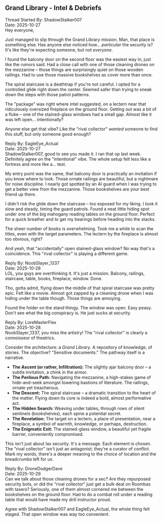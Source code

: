 ## **Grand Library \- Intel & Debriefs**

Thread Started By: ShadowStalker007  
Date: 2025-10-27  
Hey everyone,

Just managed to slip through the Grand Library mission. Man, that place is something else. Has anyone else noticed how... *particular* the security is? It's like they're expecting someone, but not *everyone*.

I found the balcony door on the second floor was the easiest way in, just like the rumors said. Had a close call with one of those cleaning drones on the mezzanine – those things are surprisingly quiet on those wooden railings. Had to use those massive bookshelves as cover more than once.

The spiral staircase is a deathtrap if you're not careful. I opted for a controlled glide right down the center. Seemed safer than trying to sneak down the steps with those patrol patterns.

The "package" was right where intel suggested, on a lectern near that ridiculously oversized fireplace on the ground floor. Getting out was a bit of a fluke – one of the stained-glass windows had a small gap. Almost like it was left open... intentionally?

Anyone else get that vibe? Like the "rival collector" *wanted* someone to find this stuff, but only someone good enough?

Reply By: EagleEye\_Actual  
Date: 2025-10-27  
ShadowStalker007, good to see you made it. I ran that op last week. Definitely agree on the "intentional" vibe. The whole setup felt less like a fortress and more like a... test.

My entry point was the same, that balcony door is practically an invitation if you know where to look. Those ornate railings are beautiful, but a nightmare for noise discipline. I nearly got spotted by an AI guard when I was trying to get a better view from the mezzanine. Those bookshelves are your best friend up there.

I didn't risk the glide down the staircase – too exposed for my liking. I took it slow and steady, timing the guard patrols. Found a neat little hiding spot under one of the big mahogany reading tables on the ground floor. Perfect for a quick breather and to get my bearings before heading into the stacks.

The sheer number of books is overwhelming. Took me a while to scan the titles, even with the target parameters. The lectern by the fireplace is almost too obvious, right?

And yeah, that "accidentally" open stained-glass window? No way that's a coincidence. This "rival collector" is playing a different game.

Reply By: NoobSlayer\_1337  
Date: 2025-10-28  
LOL, you guys are overthinking it. It's just a mission. Balcony, railings, staircase, table, books, fireplace, window. Done.

Tho, gotta admit, flying down the middle of that spiral staircase was pretty epic. Felt like a movie. Almost got zapped by a cleaning drone when I was hiding under the table though. Those things are annoying.

Found the folder on the stand thingy. The window was open. Easy peasy. Don't see what the big conspiracy is. He just sucks at security.

Reply By: LoreMasterFlex  
Date: 2025-10-28  
NoobSlayer\_1337, you miss the artistry\! The "rival collector" is clearly a connoisseur of theatrics.

Consider the architecture: a *Grand Library*. A repository of knowledge, of stories. The objective? "Sensitive documents." The pathway itself is a narrative.

* **The Ascent (or rather, Infiltration):** The slightly ajar balcony door – a subtle invitation, a chink in the armor.  
* **The Perilous Path:** Navigating the mezzanine, a high-stakes game of hide-and-seek amongst towering bastions of literature. The railings, ornate yet treacherous.  
* **The Descent:** The spiral staircase – a dramatic transition to the heart of the matter. Flying down its core is indeed a bold, almost performative act.  
* **The Hidden Search:** Weaving under tables, through rows of silent sentinels (bookshelves), each spine a potential secret.  
* **The Revelation:** The target on a lectern, a place of presentation, near a fireplace, a symbol of warmth, knowledge, or perhaps, destruction.  
* **The Enigmatic Exit:** The stained-glass window, a beautiful yet fragile barrier, conveniently compromised.

This isn't just about lax security. It's a message. Each element is chosen. The "rival collector" isn't just an antagonist; they're a curator of conflict. Mark my words, there's a deeper meaning to the choice of location and the breadcrumbs left for us.

Reply By: DroneDodgerDave  
Date: 2025-10-29  
Can we talk about those cleaning drones for a sec? Are they repurposed security bots, or did the "rival collector" just get a bulk deal on Roombas with tasers? Seriously, one of them almost cornered me between the bookshelves on the ground floor. Had to do a combat roll under a reading table that would have made my drill instructor proud.

Agree with ShadowStalker007 and EagleEye\_Actual, the whole thing felt staged. That open window was way too convenient.